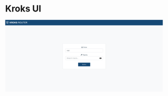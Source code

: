 # Kroks UI

<p align="center">
  <img src="https://github.com/Relhem/kroks-ui/blob/main/Screenshot%201.png?raw=true" title="hover text">
</p>
